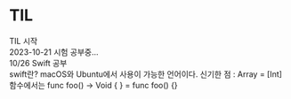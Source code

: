 # TIL

TIL 시작 <br/>
2023-10-21 시험 공부중... <br/>
10/26 Swift 공부 <br/>
swift란?
macOS와 Ubuntu에서 사용이 가능한 언어이다.
신기한 점 : Array<Int> = [Int]
함수에서는 func foo() -> Void { } = func foo() {}
